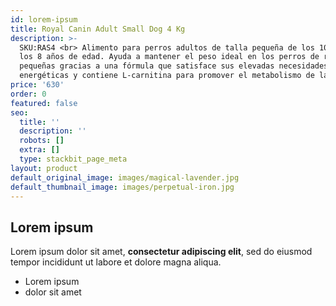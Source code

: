 ```yaml
---
id: lorem-ipsum
title: Royal Canin Adult Small Dog 4 Kg
description: >-
  SKU:RAS4 <br> Alimento para perros adultos de talla pequeña de los 10 meses a
  los 8 años de edad. Ayuda a mantener el peso ideal en los perros de razas
  pequeñas gracias a una fórmula que satisface sus elevadas necesidades
  energéticas y contiene L-carnitina para promover el metabolismo de las grasas.
price: '630'
order: 0
featured: false
seo:
  title: ''
  description: ''
  robots: []
  extra: []
  type: stackbit_page_meta
layout: product
default_original_image: images/magical-lavender.jpg
default_thumbnail_image: images/perpetual-iron.jpg
---
```

## Lorem ipsum

Lorem ipsum dolor sit amet, **consectetur adipiscing elit**, sed do eiusmod tempor incididunt ut labore et dolore magna aliqua.

- Lorem ipsum
- dolor sit amet